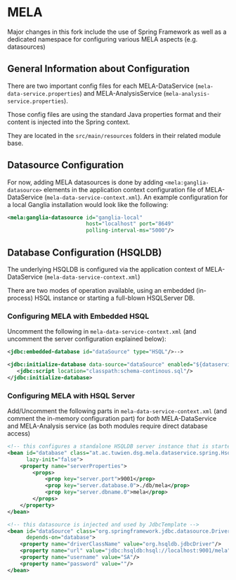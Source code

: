 MELA
====
Major changes in this fork include the use of Spring Framework as well as a dedicated namespace for configuring 
various MELA aspects (e.g. datasources)

General Information about Configuration
----------------------------------------
There are two important config files for each MELA-DataService (`mela-data-service.properties`) and 
MELA-AnalysisService (`mela-analysis-service.properties`).

Those config files are using the standard Java properties format and their content is injected into the Spring context. 

They are located in the `src/main/resources` folders in their related module base.

Datasource Configuration
-----------------------------------------
For now, adding MELA datasources is done by adding `<mela:ganglia-datasource>` elements in the application context configuration file of MELA-DataService (`mela-data-service-context.xml`). An example configuration for a local Ganglia installation would look like the following:

```xml
<mela:ganglia-datasource id="ganglia-local" 
                         host="localhost" port="8649" 
                         polling-interval-ms="5000"/>
```

Database Configuration (HSQLDB)
--------------------------------
The underlying HSQLDB is configured via the application context of MELA-DataService (`mela-data-service-context.xml`)

There are two modes of operation available, using an embedded (in-process) HSQL instance or starting a full-blown HSQLServer DB.

### Configuring MELA with Embedded HSQL

Uncomment the following in `mela-data-service-context.xml` (and uncomment the server configuration explained below):

```xml
<jdbc:embedded-database id="dataSource" type="HSQL"/>-->

<jdbc:initialize-database data-source="dataSource" enabled="${dataservice.operationmode.continuous}">
   <jdbc:script location="classpath:schema-continous.sql"/>
</jdbc:initialize-database>
```

### Configuring MELA with HSQL Server

Add/Uncomment the following parts in `mela-data-service-context.xml` (and comment the in-memory configuration part) for _both_ MELA-DataService and MELA-Analysis service (as both modules require direct database access)

```xml
<!-- this configures a standalone HSQLDB server instance that is started during application startup -->
<bean id="database" class="at.ac.tuwien.dsg.mela.dataservice.spring.HsqlServerBean" 
      lazy-init="false">
    <property name="serverProperties">
        <props>
            <prop key="server.port">9001</prop>
            <prop key="server.database.0">./db/mela</prop>
            <prop key="server.dbname.0">mela</prop>
        </props>
    </property>
</bean>

<!-- this datasource is injected and used by JdbcTemplate -->
<bean id="dataSource" class="org.springframework.jdbc.datasource.DriverManagerDataSource" 
      depends-on="database">
    <property name="driverClassName" value="org.hsqldb.jdbcDriver"/>
    <property name="url" value="jdbc:hsqldb:hsql://localhost:9001/mela"/>
    <property name="username" value="SA"/>
    <property name="password" value=""/>
</bean>




